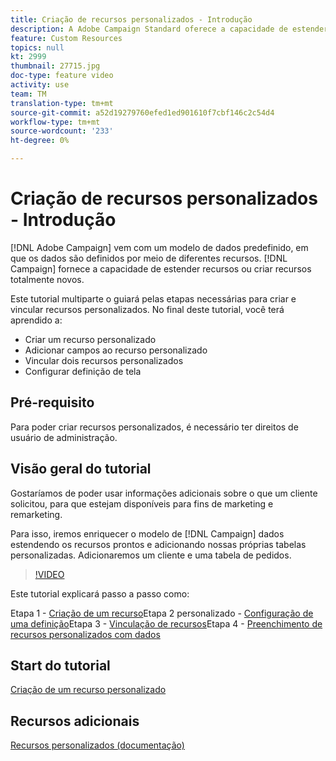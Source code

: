 ```yaml
---
title: Criação de recursos personalizados - Introdução
description: A Adobe Campaign Standard oferece a capacidade de estender recursos ou criar recursos totalmente novos. Este tutorial multiparte o guiará pelas etapas necessárias para criar e vincular recursos personalizados.
feature: Custom Resources
topics: null
kt: 2999
thumbnail: 27715.jpg
doc-type: feature video
activity: use
team: TM
translation-type: tm+mt
source-git-commit: a52d19279760efed1ed901610f7cbf146c2c54d4
workflow-type: tm+mt
source-wordcount: '233'
ht-degree: 0%

---
```



# Criação de recursos personalizados &#x200B; - Introdução

[!DNL Adobe Campaign] vem com um modelo de dados predefinido, em que os dados são definidos por meio de diferentes recursos. [!DNL Campaign] fornece a capacidade de estender recursos ou criar recursos totalmente novos.

Este tutorial multiparte o guiará pelas etapas necessárias para criar e vincular recursos personalizados. No final deste tutorial, você terá aprendido a:

* Criar um recurso personalizado
* Adicionar campos ao recurso personalizado
* Vincular dois recursos personalizados
* Configurar definição de tela

## Pré-requisito

Para poder criar recursos personalizados, é necessário ter direitos de usuário de administração.

## Visão geral do tutorial

Gostaríamos de poder usar informações adicionais sobre o que um cliente solicitou, para que estejam disponíveis para fins de marketing e remarketing.

Para isso, iremos enriquecer o modelo de [!DNL Campaign] dados estendendo os recursos prontos e adicionando nossas próprias tabelas personalizadas. Adicionaremos um cliente e uma tabela de pedidos.

>[!VIDEO](https://video.tv.adobe.com/v/27715?quality=9)

Este tutorial explicará passo a passo como:

Etapa 1 - [Criação de um recurso](./creating-a-custom-resource)Etapa 2 personalizado - [Configuração de uma definição](./configuring-a-screen-definition-for-a-custom-resource.md)Etapa 3 - [Vinculação de recursos](./linking-custom-resources.md)Etapa 4 - [Preenchimento de recursos personalizados com dados](./populate-custom-resources-with-data.md)

## Start do tutorial

[Criação de um recurso personalizado](./create-a-custom-resource)

## Recursos adicionais

[Recursos personalizados (documentação)](https://experienceleague.adobe.com/docs/campaign-standard/using/working-with-apis/global-concepts/custom-resources.html)
